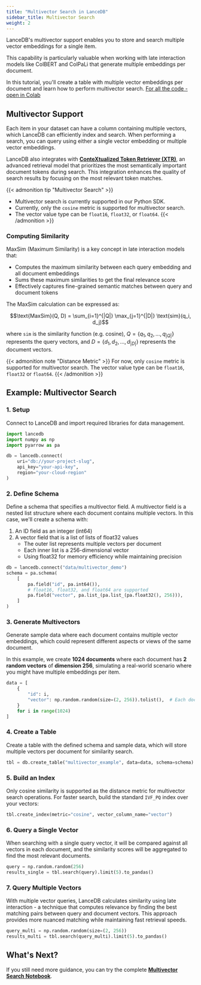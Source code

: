 ```yaml
---
title: "Multivector Search in LanceDB"
sidebar_title: Multivector Search
weight: 2
---
```


LanceDB's multivector support enables you to store and search multiple vector embeddings for a single item. 

This capability is particularly valuable when working with late interaction models like ColBERT and ColPaLi that generate multiple embeddings per document.

In this tutorial, you'll create a table with multiple vector embeddings per document and learn how to perform multivector search. [For all the code - open in Colab](https://colab.research.google.com/github/lancedb/vectordb-recipes/blob/main/examples/saas_examples/python_notebook/Multivector_on_LanceDB_Cloud.ipynb)

## Multivector Support

Each item in your dataset can have a column containing multiple vectors, which LanceDB can efficiently index and search. When performing a search, you can query using either a single vector embedding or multiple vector embeddings. 

LanceDB also integrates with [**ConteXtualized Token Retriever (XTR)**](https://arxiv.org/abs/2304.01982), an advanced retrieval model that prioritizes the most semantically important document tokens during search. This integration enhances the quality of search results by focusing on the most relevant token matches.

{{< admonition tip "Multivector Search" >}}
- Multivector search is currently supported in our Python SDK. 
- Currently, only the `cosine` metric is supported for multivector search. 
- The vector value type can be `float16`, `float32`, or `float64`.
{{< /admonition >}}

### Computing Similarity

MaxSim (Maximum Similarity) is a key concept in late interaction models that:

- Computes the maximum similarity between each query embedding and all document embeddings
- Sums these maximum similarities to get the final relevance score
- Effectively captures fine-grained semantic matches between query and document tokens

The MaxSim calculation can be expressed as:

```math
\text{MaxSim}(Q, D) = \sum_{i=1}^{|Q|} \max_{j=1}^{|D|} \text{sim}(q_i, d_j)
```

where `sim` is the similarity function (e.g. cosine), $Q = \{q_1, q_2, ..., q_{|Q|}\}$ represents the query vectors, and $D = \{d_1, d_2, ..., d_{|D|}\}$ represents the document vectors.

{{< admonition note "Distance Metric" >}}
For now, only `cosine` metric is supported for multivector search.
The vector value type can be `float16`, `float32` or `float64`.
{{< /admonition >}}

## Example: Multivector Search

### 1. Setup

Connect to LanceDB and import required libraries for data management.

```python
import lancedb
import numpy as np
import pyarrow as pa

db = lancedb.connect(
    uri="db://your-project-slug",
    api_key="your-api-key",
    region="your-cloud-region"
)
```

### 2. Define Schema

Define a schema that specifies a multivector field. A multivector field is a nested list structure where each document contains multiple vectors. In this case, we'll create a schema with:

1. An ID field as an integer (int64)
2. A vector field that is a list of lists of float32 values
   - The outer list represents multiple vectors per document
   - Each inner list is a 256-dimensional vector
   - Using float32 for memory efficiency while maintaining precision

```python
db = lancedb.connect("data/multivector_demo")
schema = pa.schema(
    [
        pa.field("id", pa.int64()),
        # float16, float32, and float64 are supported
        pa.field("vector", pa.list_(pa.list_(pa.float32(), 256))),
    ]
)
```

### 3. Generate Multivectors

Generate sample data where each document contains multiple vector embeddings, which could represent different aspects or views of the same document. 

In this example, we create **1024 documents** where each document has **2 random vectors** of **dimension 256**, simulating a real-world scenario where you might have multiple embeddings per item.

```python
data = [
    {
        "id": i,
        "vector": np.random.random(size=(2, 256)).tolist(),  # Each document has 2 vectors
    }
    for i in range(1024)
]
```

### 4. Create a Table

Create a table with the defined schema and sample data, which will store multiple vectors per document for similarity search.

```python
tbl = db.create_table("multivector_example", data=data, schema=schema)
```

### 5. Build an Index

Only cosine similarity is supported as the distance metric for multivector search operations. 
For faster search, build the standard `IVF_PQ` index over your vectors:

```python
tbl.create_index(metric="cosine", vector_column_name="vector")
```

### 6. Query a Single Vector

When searching with a single query vector, it will be compared against all vectors in each document, and the similarity scores will be aggregated to find the most relevant documents.

```python
query = np.random.random(256)
results_single = tbl.search(query).limit(5).to_pandas()
```

### 7. Query Multiple Vectors

With multiple vector queries, LanceDB calculates similarity using late interaction - a technique that computes relevance by finding the best matching pairs between query and document vectors. This approach provides more nuanced matching while maintaining fast retrieval speeds.

```python
query_multi = np.random.random(size=(2, 256))
results_multi = tbl.search(query_multi).limit(5).to_pandas()
```

## What's Next?

If you still need more guidance, you can try the complete [**Multivector Search Notebook**](https://colab.research.google.com/github/lancedb/vectordb-recipes/blob/main/examples/saas_examples/python_notebook/Multivector_on_LanceDB_Cloud.ipynb).



